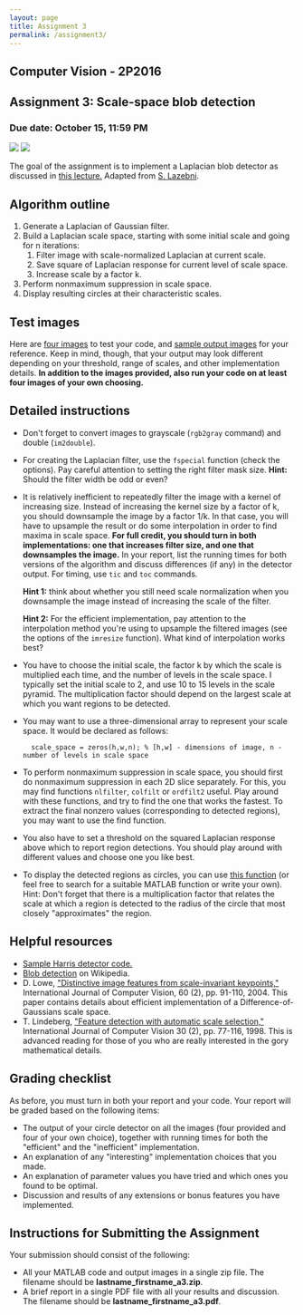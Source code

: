 ```yaml
---
layout: page
title: Assignment 3
permalink: /assignment3/
---
```


## Computer Vision - 2P2016

## Assignment 3: Scale-space blob detection

### Due date: October 15, 11:59 PM

![](https://dl.dropboxusercontent.com/u/5279729/tutorial/butterfly.jpg)
![](https://dl.dropboxusercontent.com/u/5279729/tutorial/blobs_butterfly.gif)

The goal of the assignment is to implement a Laplacian blob detector as discussed in [this lecture.][lecture] Adapted from [S. Lazebni][lazebni].

[lecture]: https://www.dropbox.com/s/v60jegnvetck34u/lec09_sift.pdf?dl=0
[lazebni]: http://web.engr.illinois.edu/~slazebni/spring11/assignment3.html

## Algorithm outline

1. Generate a Laplacian of Gaussian filter.
2. Build a Laplacian scale space, starting with some initial scale and going for n iterations:
	1. Filter image with scale-normalized Laplacian at current scale.
	2. Save square of Laplacian response for current level of scale space.
	3. Increase scale by a factor k.
3. Perform nonmaximum suppression in scale space.
4. Display resulting circles at their characteristic scales.

## Test images

Here are [four images][link-four-in] to test your code, and [sample output images][link-four-out] for your reference. Keep in mind, though, that your output may look different depending on your threshold, range of scales, and other implementation details. **In addition to the images provided, also run your code on at least four images of your own choosing.**

[link-four-in]: https://www.dropbox.com/s/79hin0kg6r6cu6n/assignment3_images.zip?dl=0
[link-four-out]: https://www.dropbox.com/s/id2h2blkumfp84x/assignment3_sample_output.zip?dl=0

## Detailed instructions

- Don't forget to convert images to grayscale (``rgb2gray`` command) and double (``im2double``).

- For creating the Laplacian filter, use the `fspecial` function (check the options). Pay careful attention to setting the right filter mask size. **Hint:** Should the filter width be odd or even? 

- It is relatively inefficient to repeatedly filter the image with a kernel of increasing size. Instead of increasing the kernel size by a factor of k, you should downsample the image by a factor 1/k. In that case, you will have to upsample the result or do some interpolation in order to find maxima in scale space. **For full credit, you should turn in both implementations: one that increases filter size, and one that downsamples the image.** In your report, list the running times for both versions of the algorithm and discuss differences (if any) in the detector output. For timing, use `tic` and `toc` commands.

	**Hint 1:** think about whether you still need scale normalization when you downsample the image instead of increasing the scale of the filter.
	
	**Hint 2:** For the efficient implementation, pay attention to the interpolation method you're using to upsample the filtered images (see the options of the `imresize` function). What kind of interpolation works best?
	
- You have to choose the initial scale, the factor k by which the scale is multiplied each time, and the number of levels in the scale space. I typically set the initial scale to 2, and use 10 to 15 levels in the scale pyramid. The multiplication factor should depend on the largest scale at which you want regions to be detected.

- You may want to use a three-dimensional array to represent your scale space. It would be declared as follows:

		scale_space = zeros(h,w,n); % [h,w] - dimensions of image, n - number of levels in scale space
- To perform nonmaximum suppression in scale space, you should first do nonmaximum suppression in each 2D slice separately. For this, you may find functions `nlfilter`, `colfilt` or `ordfilt2` useful. Play around with these functions, and try to find the one that works the fastest. To extract the final nonzero values (corresponding to detected regions), you may want to use the find function.

- You also have to set a threshold on the squared Laplacian response above which to report region detections. You should play around with different values and choose one you like best.

- To display the detected regions as circles, you can use [this function][show-circles] (or feel free to search for a suitable MATLAB function or write your own). Hint: Don't forget that there is a multiplication factor that relates the scale at which a region is detected to the radius of the circle that most closely "approximates" the region.

[show-circles]: show_all_circles.m

## Helpful resources

- [Sample Harris detector code.](harris.m)
- [Blob detection][blob] on Wikipedia.
- D. Lowe, ["Distinctive image features from scale-invariant keypoints,"][lowe] International Journal of Computer Vision, 60 (2), pp. 91-110, 2004. This paper contains details about efficient implementation of a Difference-of-Gaussians scale space.
- T. Lindeberg, ["Feature detection with automatic scale selection,"][lindberg] International Journal of Computer Vision 30 (2), pp. 77-116, 1998. This is advanced reading for those of you who are really interested in the gory mathematical details.

[blob]:https://en.wikipedia.org/wiki/Blob_detection "Blob detection - Wikipedia, the free encyclopedia"
[lowe]:http://www.cs.ubc.ca/~lowe/papers/ijcv04.pdf
[lindberg]:ftp://ftp.nada.kth.se/CVAP/reports/cvap198.pdf

## Grading checklist

As before, you must turn in both your report and your code. Your report will be graded based on the following items:

- The output of your circle detector on all the images (four provided and four of your own choice), together with running times for both the "efficient" and the "inefficient" implementation.
- An explanation of any "interesting" implementation choices that you made.
- An explanation of parameter values you have tried and which ones you found to be optimal.
- Discussion and results of any extensions or bonus features you have implemented.

## Instructions for Submitting the Assignment

Your submission should consist of the following:

- All your MATLAB code and output images in a single zip file. The filename should be **lastname_firstname_a3.zip**.
- A brief report in a single PDF file with all your results and discussion. The filename should be **lastname_firstname_a3.pdf**.
